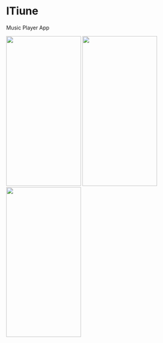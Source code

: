 # ITiune
 Music Player App
<p float="left">
  <img src="https://user-images.githubusercontent.com/90751735/180515691-e77f4c34-4b1f-4717-8583-394d8e3d0607.jpg" width="200" height="400" />
  <img src="https://user-images.githubusercontent.com/90751735/180515705-644e1bb5-1c75-4a49-a553-7118f1caf1bf.jpg" width="200" height="400"/>
  <img src="https://user-images.githubusercontent.com/90751735/180515698-32460e37-5f76-4f3e-a3fe-a28614ff65e3.jpg" width="200" height="400" /> 
 </p>
